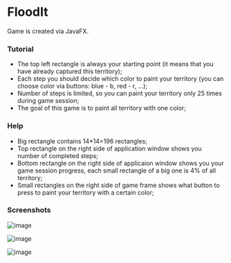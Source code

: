 # FloodIt
Game is created via JavaFX.

### Tutorial
* The top left rectangle is always your starting point (it means that you have already captured this territory);
* Each step you should decide which color to paint your territory (you can choose color via buttons: blue - b, red - r, ...);
* Number of steps is limited, so you can paint your territory only 25 times during game session;
* The goal of this game is to paint all territory with one color;

### Help
* Big rectangle contains 14*14=196 rectangles;
* Top rectangle on the right side of application window shows you number of completed steps;
* Bottom rectangle on the right side of applicaion window shows you your game session progress, each small rectangle of a big one is 4% of all territory;
* Small rectangles on the right side of game frame shows what button to press to paint your territory with a certain color;

### Screenshots
![image](https://user-images.githubusercontent.com/108462106/181553372-feb95dad-15cd-40d5-9a77-941aef951d18.png)

![image](https://user-images.githubusercontent.com/108462106/181554495-91dd3c7c-ff24-4288-85f6-06a34c1e1c63.png)

![image](https://user-images.githubusercontent.com/108462106/181555851-ee7f88a1-df10-4a5d-b50d-e4b2cdb3d643.png)

